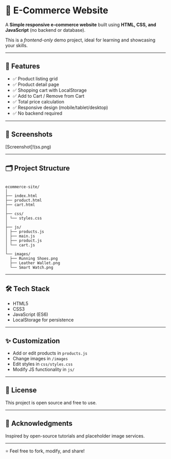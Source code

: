 # 🛒 E-Commerce Website

A **Simple responsive e-commerce website** built using **HTML, CSS, and JavaScript** (no backend or database).

This is a *frontend-only* demo project, ideal for learning and showcasing your skills.

---

## 🚀 Features

- ✅ Product listing grid
- ✅ Product detail page
- ✅ Shopping cart with LocalStorage
- ✅ Add to Cart / Remove from Cart
- ✅ Total price calculation
- ✅ Responsive design (mobile/tablet/desktop)
- ✅ No backend required

---

## 📸 Screenshots

[Screenshot]!(ss.png)

---

## 🗂️ Project Structure

```

ecommerce-site/
│
├── index.html
├── product.html
├── cart.html
│
├── css/
│ └── styles.css
│
├── js/
│ ├── products.js
│ ├── main.js
│ ├── product.js
│ └── cart.js
│
└── images/
  ├── Running Shoes.png
  ├── Leather Wallet.png
  └── Smart Watch.png

```

---

## 🛠️ Tech Stack

- HTML5
- CSS3
- JavaScript (ES6)
- LocalStorage for persistence

---

## ✨ Customization

- Add or edit products in `products.js`
- Change images in `/images`
- Edit styles in `css/styles.css`
- Modify JS functionality in `js/`

---

## 📜 License

This project is open source and free to use.

---

## 🙏 Acknowledgments

Inspired by open-source tutorials and placeholder image services.

---

⭐ Feel free to fork, modify, and share!
